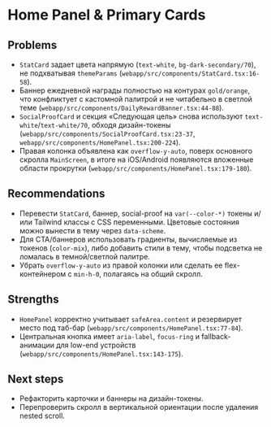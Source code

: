 # Home Panel & Primary Cards

## Problems
- `StatCard` задает цвета напрямую (`text-white`, `bg-dark-secondary/70`), не подхватывая `themeParams` (`webapp/src/components/StatCard.tsx:16-58`).
- Баннер ежедневной награды полностью на контурах `gold/orange`, что конфликтует с кастомной палитрой и не читабельно в светлой теме (`webapp/src/components/DailyRewardBanner.tsx:44-88`).
- `SocialProofCard` и секция «Следующая цель» снова используют `text-white`/`text-white/70`, обходя дизайн-токены (`webapp/src/components/SocialProofCard.tsx:23-37`, `webapp/src/components/HomePanel.tsx:200-224`).
- Правая колонка объявлена как `overflow-y-auto`, поверх основного скролла `MainScreen`, в итоге на iOS/Android появляются вложенные области прокрутки (`webapp/src/components/HomePanel.tsx:179-180`).

## Recommendations
- Перевести `StatCard`, баннер, social-proof на `var(--color-*)` токены и/или Tailwind классы с CSS переменными. Цветовые состояния можно вынести в тему через `data-scheme`.
- Для CTA/баннеров использовать градиенты, вычисляемые из токенов (`color-mix`), либо добавить стили в тему, чтобы подсветка не ломалась в темной/светлой палитре.
- Убрать `overflow-y-auto` из правой колонки или сделать ее flex-контейнером с `min-h-0`, полагаясь на общий скролл.

## Strengths
- `HomePanel` корректно учитывает `safeArea.content` и резервирует место под таб-бар (`webapp/src/components/HomePanel.tsx:77-84`).
- Центральная кнопка имеет `aria-label`, `focus-ring` и fallback-анимации для low-end устройств (`webapp/src/components/HomePanel.tsx:143-175`).

## Next steps
- Рефакторить карточки и баннеры на дизайн-токены.
- Перепроверить скролл в вертикальной ориентации после удаления nested scroll.
